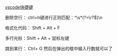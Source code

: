 [vscode快捷键](chrome-extension://cdonnmffkdaoajfknoeeecmchibpmkmg/static/pdf/web/viewer.html?file=https%3A%2F%2Fcode.visualstudio.com%2Fshortcuts%2Fkeyboard-shortcuts-windows.pdf)

删除空行：
  ctrl+h键进行正则匹配：^\s*(?=\r?$)\n

格式化代码： Shift + Alt + F

多行光标：Shift + Alt + 鼠标左键

跳到某行： Ctrl+ G 然后在弹出的框中输入行数就可以了